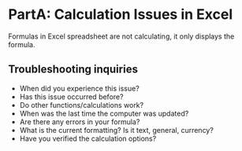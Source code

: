 # PartA: Calculation Issues in Excel

Formulas in Excel spreadsheet are not calculating, it only displays the formula.

## Troubleshooting inquiries

- When did you experience this issue?
- Has this issue occurred before?
- Do other functions/calculations work?
- When was the last time the computer was updated?
- Are there any errors in your formula?
- What is the current formatting? Is it text, general, currency?
- Have you verified the calculation options?
